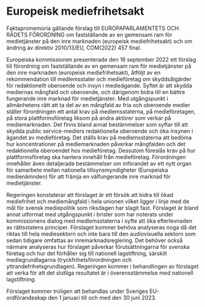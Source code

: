 # Europeisk mediefrihetsakt

Faktapromemoria gällande förslag till EUROPAPARLAMENTETS OCH RÅDETS FÖRORDNING om fastställande av en gemensam ram för medietjänster på den inre marknaden
(europeisk mediefrihetsakt) och om ändring av direktiv 2010/13/EU, COM(2022\) 457 final.

Europeiska kommissionen presenterade den 16 september 2022 ett förslag till förordning om fastställande av en gemensam ram för medietjänster på den inre marknaden (europeisk mediefrihetsakt), åtföljt av en rekommendation till medlemsstater och medieföretag om skyddsåtgärder för redaktionellt oberoende och insyn i medieägande. Syftet är att skydda mediernas mångfald och oberoende, och därigenom bidra till en bättre fungerande inre marknad för medietjänster. Med utgångspunkt i allmänhetens rätt att ta del av en mångfald av fria och oberoende medier ställer förordningen ett antal krav på medlemsstaterna, på medieföretagen, på stora plattformsföretag liksom på andra aktörer som verkar på mediemarknaden. Det finns bland annat bestämmelser som syftar till att skydda public service\-mediers redaktionella oberoende och öka insynen i ägandet av medieföretag. Det ställs krav på medlemsstaterna att bedöma hur koncentrationer på mediemarknaden påverkar mångfalden och det redaktionella oberoendet hos medieföretag. Dessutom föreslås krav på hur plattformsföretag ska hantera innehåll från medieföretag. Förordningen innehåller även detaljerade bestämmelser om införandet av ett nytt organ för samarbete mellan nationella tillsynsmyndigheter (Europeiska medienämnden) för att främja en välfungerande inre marknad för medietjänster.

Regeringen konstaterar att förslaget är ett försök att bidra till ökad
mediefrihet och mediemångfald i hela unionen vilket ligger i linje med de mål för svensk mediepolitik som riksdagen har slagit fast. Förslaget är bland annat utformat med utgångspunkt i brister som har noterats under kommissionens dialog med medlemsstaterna i syfte att öka efterlevnaden av rättsstatens principer. Förslaget kommer behöva analyseras noga då det riktas till hela mediesektorn och inte bara till den audiovisuella sektorn som sedan tidigare omfattas av inremarknadsreglering. Det behöver också närmare analyseras hur förslaget påverkar förutsättningarna för svenska företag och hur det förhåller sig till nationell lagstiftning, särskilt mediegrundlagarna (tryckfrihetsförordningen och yttrandefrihetsgrundlagen). Regeringen kommer i behandlingen av förslaget att verka för att det slutliga resultatet är i överensstämmelse med nationell lagstiftning.

Förslaget kommer troligen att behandlas under Sveriges EU\-ordförandeskap den 1 januari till och med den 30 juni 2023\.
